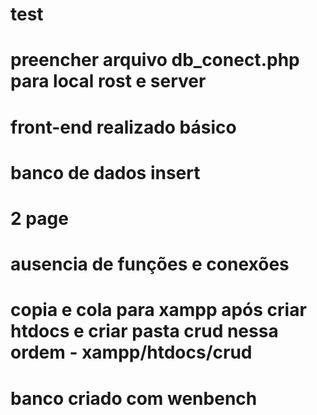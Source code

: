 # test
# preencher arquivo db_conect.php para local rost e server
# front-end realizado básico
# banco de dados insert
# 2 page
# ausencia de funções e conexões 
# copia e cola para xampp após criar htdocs e criar pasta crud nessa ordem - xampp/htdocs/crud
# banco criado com wenbench



